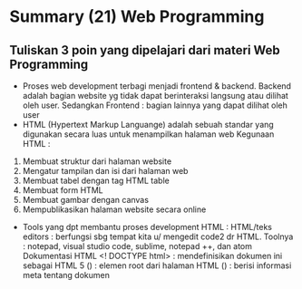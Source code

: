 # Summary (21) Web Programming
## Tuliskan 3 poin yang dipelajari dari materi Web Programming

- Proses web development terbagi menjadi frontend & backend. Backend adalah bagian website yg tidak dapat berinteraksi langsung atau dilihat oleh user. Sedangkan Frontend : bagian lainnya yang dapat dilihat oleh user
- HTML (Hypertext Markup Languange) adalah sebuah standar yang digunakan secara luas untuk menampilkan halaman web
Kegunaan HTML :
1.	Membuat struktur dari halaman website
2.	Mengatur tampilan dan isi dari halaman web
3.	Membuat tabel dengan tag HTML table
4.	Membuat form HTML
5.	Membuat gambar dengan canvas
6.	Mempublikasikan halaman website secara online

- Tools yang dpt membantu proses development HTML : HTML/teks editors : berfungsi sbg tempat kita u/ mengedit code2 dr HTML. Toolnya : notepad, visual studio code, sublime, notepad ++, dan atom
Dokumentasi HTML 
<! DOCTYPE html> : mendefinisikan dokumen ini sebagai HTML 5
(<html>) : elemen root dari halaman HTML
(<head>) : berisi informasi meta tentang dokumen
<title> : menentukan judul untuk dokumen
<body> : berisi konten halaman yang terlihat
<div> : menandakan sekelompok elemen jd biasanya didlmnya tdpt bbrp elemen lain, menampilkan teks
<h1> … <h6> (heading) : menampilkan sebuah teks dengan ukuran yg berbeda beda
<p> (paragraf) : menampilkan elemen yg berisikan kalimat/paragraf
<strong> : membuat teks mjd lbh bold/tebal
<em> : membuat teks mjd italic / miring
<s> : membuat teks dg garis tercoret
<u> : membuat teks dg garis bawah
<br /> : baris baru
<a href=””></a> : link : menghasilkan sebuah komponen dmn komponen tsb ketika diklik dia akan membawa kita ke hlm tertentu, href : sbg atribut
<a href=””
Target=”_blank”></a> = menuju ke hlmn tertentu dg tab yg baru
<img src=”” alt=’’/> :  menampilkan gambar pd website
Terdapat 2 cara u/ menampilkan gambar : bisa pake link atau gambar yg ada di lokal. Atribut alt : mjd altenatif ketika nama file yg kita berikan tdk valid
Ada 2 jenis list dlm HTML : 
1.	<ol> Ordered list : list yg berurut (berupa angka) 
2.	<ul> Unordered list : list yg tdk berurut (berupa simbol)
Setiap list item pd ordered list & unordered list dideklarasikan menggunakan tag <li>
Tag table HTML :
1.	<table></table> : membuat table
2.	<tr></tr> : membuat baris
3.	<td></td> : membuat kolom
4.	<th></th> : membuat kolom pd tabel header
<form></form> : untuk membuat formulir, ada 3 buah contoh jenis inputan :
1.	Type=”text” : bisa membuat field yang berisi teks (huruf, angka, spesial karakter)
2.	Type=”password” : bisa membuat field yg isinya tdk akan memberi value secara lgsg (terhide)
3.	Type=”radio” : akan menghasilkan elemen dmn user bs memilih slh 1 value yg diberikan
4.	Dll sesuai kebutuhan website
<fieldset></fieldset> : u/ membuat kelompok dr inputan berada dlm 1 kelompok tertentu, dan kita bisa memberikan <legend></legend> : u/ memberikan judul dr kelompok tsb
<label for=””></label> : u/ melabeli kotak input
